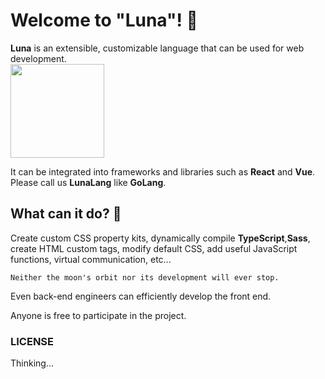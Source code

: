 # Welcome to "Luna"! 👋
**Luna** is an extensible, customizable language that can be used for web development.
<br/>
<img src="https://github.com/Liberluna/Luna/assets/121654029/ef7c4cac-a825-4dbb-9e60-b135185f3b71" width="150">

It can be integrated into frameworks and libraries such as **React** and **Vue**.
Please call us **LunaLang** like **GoLang**.

## What can it do? 🤔
Create custom CSS property kits, dynamically compile **TypeScript**,**Sass**, create HTML custom tags, modify default CSS, add useful JavaScript functions, virtual communication, etc...

```Neither the moon's orbit nor its development will ever stop.```

Even back-end engineers can efficiently develop the front end.

Anyone is free to participate in the project.

### LICENSE
Thinking...
